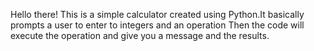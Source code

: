 Hello there!
This is a simple calculator created using Python.It basically prompts a user to enter to integers and an operation 
Then the code will execute the operation and give you a message and the results.
